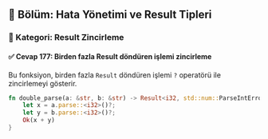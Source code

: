 ## 📘 Bölüm: Hata Yönetimi ve Result Tipleri  
### 🔹 Kategori: Result Zincirleme  
#### ✅ Cevap 177: Birden fazla Result döndüren işlemi zincirleme

Bu fonksiyon, birden fazla `Result` döndüren işlemi `?` operatörü ile zincirlemeyi gösterir.

```rust
fn double_parse(a: &str, b: &str) -> Result<i32, std::num::ParseIntError> {
    let x = a.parse::<i32>()?;
    let y = b.parse::<i32>()?;
    Ok(x + y)
}
```

